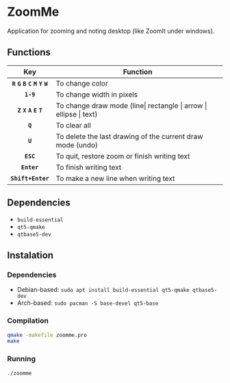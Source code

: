 # ZoomMe
Application for zooming and noting desktop (like ZoomIt under windows).

## Functions
|               Key               | Function                                                           |
|:-------------------------------:|--------------------------------------------------------------------|
| **`R` `G` `B` `C` `M` `Y` `W`** | To change color                                                    |
|            **`1-9`**            | To change width in pixels                                          |
|     **`Z` `X` `A` `E` `T`**     | To change draw mode (line\| rectangle \| arrow \| ellipse \| text) |
|             **`Q`**             | To clear all                                                       |
|             **`U`**             | To delete the last drawing of the current draw mode (undo)         |
|            **`ESC`**            | To quit, restore zoom or finish writing text                       |
|           **`Enter`**           | To finish writing text                                             |
|        **`Shift+Enter`**        | To make a new line when writing text                               |

## Dependencies
- `build-essential`
- `qt5-qmake`
- `qtbase5-dev`

## Instalation

### Dependencies
- Debian-based: `sudo apt install build-essential qt5-qmake qtbase5-dev`
- Arch-based: `sudo pacman -S base-devel qt5-base`

### Compilation
```bash
qmake -makefile zoomme.pro
make
```

### Running
```bash
./zoomme
```
